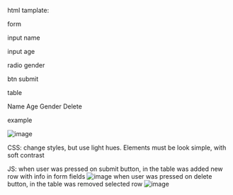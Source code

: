 html tamplate:

form

  input name
  
  input age
  
  radio gender
  
  btn submit
  
table

  Name Age Gender Delete
  
  example 
  
  ![image](https://user-images.githubusercontent.com/47348743/181103621-e949d309-b203-4288-b12c-2ffa2edbdea8.png)

CSS: change styles, but use light hues. Elements must be look simple, with soft contrast

JS: when user was pressed on submit button, in the table was added new row with info in form fields
    ![image](https://user-images.githubusercontent.com/47348743/181105245-5fe26da0-c021-4d52-acbb-6ef34a61a27d.png)
    when user was pressed on delete button, in the table was removed selected row
   ![image](https://user-images.githubusercontent.com/47348743/181105303-a285e00f-b9d7-438a-935c-146fab525377.png)
